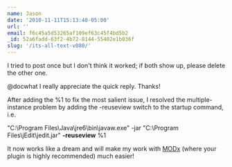 ```yaml
---
name: Jason
date: '2010-11-11T15:13:40-05:00'
url: ''
email: f6c45a5d53265af109ef63c45f4bd5b2
_id: 52a6fadd-63f2-4b72-8144-55402e1b036f
slug: '/its-all-text-v080/'
---
```


I tried to post once but I don't think it worked; if both show up, please
delete the other one.

@docwhat I really appreciate the quick reply. Thanks!

After adding the %1 to fix the most salient issue, I resolved the
multiple-instance problem by adding the -reuseview switch to the startup
command, i.e.

"C:\Program Files\Java\jre6\bin\javaw.exe" -jar "C:\Program
Files\jEdit\jedit.jar" <b>-reuseview</b> %1

It now works like a dream and will make my work with
<a href="http://www.modxcms.com" rel="nofollow">MODx</a> (where your plugin is
highly recommended) much easier!
